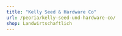 ```yaml
---
title: "Kelly Seed & Hardware Co"
url: /peoria/kelly-seed-und-hardware-co/
shop: Landwirtschaftlich
---
```

